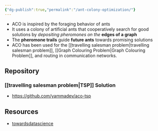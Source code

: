 ```yaml
---
{"dg-publish":true,"permalink":"/ant-colony-optimization/"}
---
```


 - ACO is inspired by the foraging behavior of ants
 - It uses a colony of artificial ants that cooperatively search for good solutions by *depositing pheromones on the* **edges of a graph**
 - The **pheromone trails** guide **future ants** towards promising solutions
 - ACO has been used for the [[travelling salesman problem\|travelling salesman problem]], [[Graph Colouring Problem\|Graph Colouring Problem]], and routing in communication networks.

## Repository

### [[travelling salesman problem\|TSP]] Solution
- https://github.com/yammadev/aco-tsp


## Resources

- [towardsdatascience](https://towardsdatascience.com/the-inspiration-of-an-ant-colony-optimization-f377568ea03f#:~:text=Let%20consider%20two%20ants%20choose,food%20earlier%20than%20the%20other.)